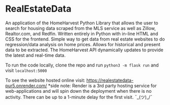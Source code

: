 # RealEstateData

An application of the HomeHarvest Python Library that allows the user to search for housing data scraped from the MLS service as well as Zillow, Realtor.com, and Redfin. Written entirely in Python with in-line HTML and CSS for the frontend. Simple way to get data from real estate websites to do regression/data analysis on home prices. Allows for historical and present data to be extracted. The HomeHarvest API dynamically updates to provide the latest and real-time data. 

To run the code locally, clone the repo and run `python3 -m flask run` and visit `localhost:5000`

To see the website hosted online visit: https://realestatedata-pur5.onrender.com/
 *side note: Render is a 3rd party hosting service for web-applications and will spin down the deployment when there is no activity. There can be up to a 1-minute delay for the first visit.  ¯\_(ツ)_/¯ 

 